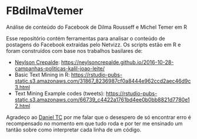 # FBdilmaVtemer
Análise de conteúdo do Facebook de Dilma Rousseff e Michel Temer em R

Esse repositório contém ferramentas para analisar o conteúdo de postagens do Facebook extraídas pelo Netvizz.
Os scripts estão em R e foram construídos com base nos trabalhos basilares de:
- <a href="https://github.com/neylsoncrepalde">Neylson Crepalde</a>: https://neylsoncrepalde.github.io/2016-10-28-campanhas-politicas-kalil-joao-leite/
- Basic Text Mining in R: https://rstudio-pubs-static.s3.amazonaws.com/31867_8236987cf0a8444e962ccd2aec46d9c3.html
- Text Mining Example codes (tweets): https://rstudio-pubs-static.s3.amazonaws.com/66739_c4422a1761bd4ee0b0bb8821d7780e12.html

Agradeço ao <a href="https://github.com/danieltc">Daniel TC</a> por me falar que o desespero de só encontrar erro é recompensado no momento em que tudo roda e por ter me ensinado um tantão sobre como interpretar cada linha de um código.
